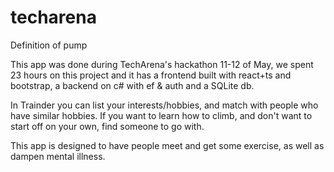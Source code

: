 # techarena

Definition of pump

This app was done during TechArena's hackathon 11-12 of May, we spent 23 hours on this project and it has a frontend built with react+ts and bootstrap, a backend on c# with ef & auth and a SQLite db.

In Trainder you can list your interests/hobbies, and match with people who have similar hobbies. If you want to learn how to climb, and don't want to start off on your own, find someone to go with.

This app is designed to have people meet and get some exercise, as well as dampen mental illness.
